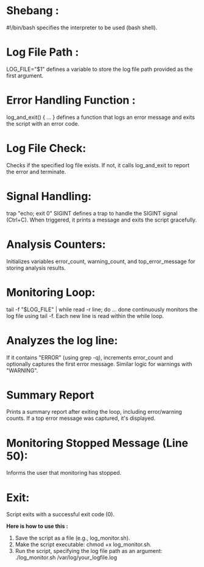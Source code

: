 # Shebang :
#!/bin/bash specifies the interpreter to be used (bash shell).
# Log File Path :
LOG_FILE="$1" defines a variable to store the log file path provided as the first argument.
# Error Handling Function :
log_and_exit() { ... } defines a function that logs an error message and exits the script with an error code.
# Log File Check:
Checks if the specified log file exists. If not, it calls log_and_exit to report the error and terminate.
# Signal Handling:
trap "echo; exit 0" SIGINT defines a trap to handle the SIGINT signal (Ctrl+C). When triggered, it prints a message and exits the script gracefully.
# Analysis Counters:
Initializes variables error_count, warning_count, and top_error_message for storing analysis results.
# Monitoring Loop:
tail -f "$LOG_FILE" | while read -r line; do ... done continuously monitors the log file using tail -f. Each new line is read within the while loop.
# Analyzes the log line:
If it contains "ERROR" (using grep -q), increments error_count and optionally captures the first error message.
Similar logic for warnings with "WARNING".
# Summary Report 
Prints a summary report after exiting the loop, including error/warning counts.
If a top error message was captured, it's displayed.
# Monitoring Stopped Message (Line 50):
Informs the user that monitoring has stopped.
# Exit:
Script exits with a successful exit code (0).

**Here is how to use this :**
1. Save the script as a file (e.g., log_monitor.sh).
2. Make the script executable: chmod +x log_monitor.sh.
3. Run the script, specifying the log file path as an argument: ./log_monitor.sh /var/log/your_logfile.log
